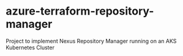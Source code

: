 # azure-terraform-repository-manager
Project to implement Nexus Repository Manager running on an AKS Kubernetes Cluster
